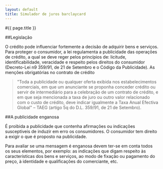 ```yaml
---
layout: default
title: Simulador de juros barclaycard
---
```


#{{ page.title }}

##Legislação

O crédito pode influenciar fortemente a decisão de adquirir bens e serviços.
Para proteger o consumidor, a lei regulamenta a publicidade das operações de crédito, a qual se deve reger pelos princípios de: licitude, identificabilidade, veracidade e respeito pelos direitos do consumidor (Decreto-Lei n9 359/91, de 21 de Setembro e o Código da Publicidade).
As menções obrigatórias no contrato de crédito

> "Toda a publicidade ou qualquer oferta exibida nos estabelecimentos comerciais, em que um anunciante se proponha conceder crédito ou servir de intermediário para a celebração de um contrato de crédito, e em que seja mencionada a taxa de juro ou outro valor relacionado com o custo de crédito, deve indicar igualmente a Taxa Anual Efectiva Global" – TAEG (artigo 5q do D.L. 359/91, de 21 de Setembro).

##A publicidade enganosa

É proibida a publicidade que contenha afirmações ou indicações susceptíveis de induzir em erro os consumidores.
O consumidor tem direito a exigir o que é proposto na publicidade.

Para avaliar se uma mensagem é enganosa devem ter-se em conta todos os seus elementos, por exemplo: as indicações que digam respeito às características dos bens e serviços, ao modo de fixação ou pagamento do preço, à identidade e qualificações do comerciante, etc.